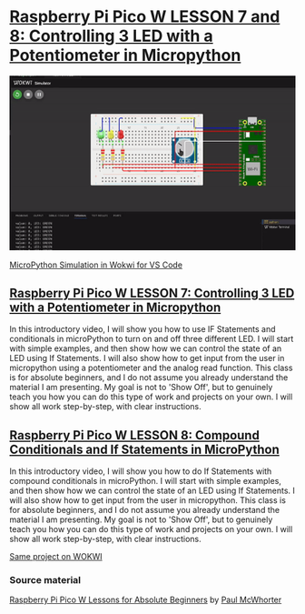 # [Raspberry Pi Pico W LESSON 7 and 8: Controlling 3 LED with a Potentiometer in Micropython](https://www.youtube.com/watch?v=YqvcSnGd_HQ&list=PLGs0VKk2DiYz8js1SJog21cDhkBqyAhC5&index=7)

![PiPico W LED Breadboard](https://github.com/ikostan/pico/blob/master/img/potentiometer_to_led.gif)

[MicroPython Simulation in Wokwi for VS Code](https://github.com/ikostan/pico/tree/master/wokwi)

## [Raspberry Pi Pico W LESSON 7: Controlling 3 LED with a Potentiometer in Micropython](https://www.youtube.com/watch?v=YqvcSnGd_HQ&list=PLGs0VKk2DiYz8js1SJog21cDhkBqyAhC5&index=7)

In this introductory video, I will show you how to use IF
Statements and conditionals in microPython to turn on and
off three different LED. I will start with simple examples,
and then show how we can control the state of an LED using
If Statements. I will also show how to get input from the
user in micropython using a potentiometer and the analog
read function. This class is  for absolute beginners, and
I do not assume you already understand the material I am
presenting. My goal is not to 'Show Off', but to genuinely
teach you how you can do this type of work and projects on
your own. I will show all work step-by-step, with clear
instructions.

## [Raspberry Pi Pico W LESSON 8: Compound Conditionals and If Statements in MicroPython](https://www.youtube.com/watch?v=uTwm3ydI69w&list=PLGs0VKk2DiYz8js1SJog21cDhkBqyAhC5&index=8)

In this introductory video, I will show you how to do If Statements 
with compound conditionals in microPython. I will start with simple
examples, and then show how we can control the state of an LED using
If Statements. I will also show how to get input from the user in
micropython. This class is  for absolute beginners, and I do not assume
you already understand the material I am presenting. My goal is not to
'Show Off', but to genuinely teach you how you can do this type of work
and projects on your own. I will show all work step-by-step, with clear
instructions.

[Same project on WOKWI](https://wokwi.com/projects/400361399415884801)

### Source material

[Raspberry Pi Pico W Lessons for Absolute Beginners](https://www.youtube.com/playlist?list=PLGs0VKk2DiYz8js1SJog21cDhkBqyAhC5)
by [Paul McWhorter](https://www.youtube.com/c/mcwhorpj/playlists)
